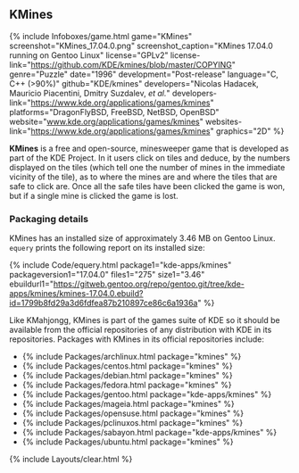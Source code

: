 ## KMines
{% include Infoboxes/game.html game="KMines" screenshot="KMines_17.04.0.png" screenshot_caption="KMines 17.04.0 running on Gentoo Linux" license="GPLv2" license-link="https://github.com/KDE/kmines/blob/master/COPYING" genre="Puzzle" date="1996" development="Post-release" language="C, C++ (>90%)" github="KDE/kmines" developers="Nicolas Hadacek, Mauricio Piacentini, Dmitry Suzdalev, <i>et al.</i>" developers-link="https://www.kde.org/applications/games/kmines" platforms="DragonFlyBSD, FreeBSD, NetBSD, OpenBSD" website="www.kde.org/applications/games/kmines" websites-link="https://www.kde.org/applications/games/kmines" graphics="2D" %}

**KMines** is a free and open-source, minesweeper game that is developed as part of the KDE Project. In it users click on tiles and deduce, by the numbers displayed on the tiles (which tell one the number of mines in the immediate vicinity of the tile), as to where the mines are and where the tiles that are safe to click are. Once all the safe tiles have been clicked the game is won, but if a single mine is clicked the game is lost. 

### Packaging details
KMines has an installed size of approximately 3.46 MB on Gentoo Linux. `equery` prints the following report on its installed size:

{% include Code/equery.html package1="kde-apps/kmines" packageversion1="17.04.0" files1="275" size1="3.46" ebuildurl1="https://gitweb.gentoo.org/repo/gentoo.git/tree/kde-apps/kmines/kmines-17.04.0.ebuild?id=1799b8fd29a3d6fdfea87b210897ce86c6a1936a" %}

Like KMahjongg, KMines is part of the games suite of KDE so it should be available from the official repositories of any distribution with KDE in its repositories. Packages with KMines in its official repositories include:

* {% include Packages/archlinux.html package="kmines" %}
* {% include Packages/centos.html package="kmines" %}
* {% include Packages/debian.html package="kmines" %}
* {% include Packages/fedora.html package="kmines" %}
* {% include Packages/gentoo.html package="kde-apps/kmines" %}
* {% include Packages/mageia.html package="kmines" %}
* {% include Packages/opensuse.html package="kmines" %}
* {% include Packages/pclinuxos.html package="kmines" %}
* {% include Packages/sabayon.html package="kde-apps/kmines" %}
* {% include Packages/ubuntu.html package="kmines" %}

{% include Layouts/clear.html %}
